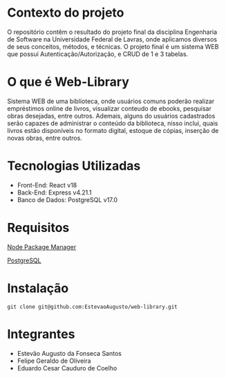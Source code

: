 # Contexto do projeto
O repositório contêm o resultado do projeto final da disciplina Engenharia de Software na Universidade Federal de Lavras, onde aplicamos diversos de seus conceitos, métodos, e técnicas. O projeto final é um sistema WEB que possuí Autenticação/Autorização, e CRUD de 1 e 3 tabelas.

# O que é Web-Library
Sistema WEB de uma biblioteca, onde usuários comuns poderão realizar empréstimos online de livros, visualizar conteudo de ebooks, pesquisar obras desejadas, entre outros. Ademais, alguns do usuários cadastrados serão capazes de administrar o conteúdo da biblioteca, nisso inclui, quais livros estão disponíveis no formato digital, estoque de cópias, inserção de novas obras, entre outros.

# Tecnologias Utilizadas

- Front-End: React v18 
- Back-End: Express v4.21.1
- Banco de Dados: PostgreSQL v17.0

# Requisitos

[Node Package Manager](https://nodejs.org/pt)

[PostgreSQL](https://www.postgresql.org/)

# Instalação

```git
git clone git@github.com:EstevaoAugusto/web-library.git
```

# Integrantes

- Estevão Augusto da Fonseca Santos
- Felipe Geraldo de Oliveira
- Eduardo Cesar Cauduro de Coelho
